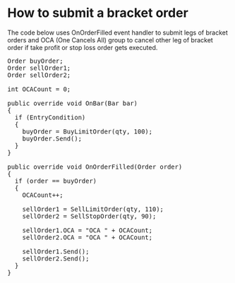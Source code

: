 # How to submit a bracket order

The code below uses OnOrderFilled event handler to submit legs of bracket orders and OCA (One 
Cancels All) group to cancel other leg of bracket order if take profit or stop loss order gets executed.  
<pre>
Order buyOrder;
Order sellOrder1;
Order sellOrder2;

int OCACount = 0;

public override void OnBar(Bar bar)
{
  if (EntryCondition)
  {
    buyOrder = BuyLimitOrder(qty, 100);
    buyOrder.Send();
  }
}

public override void OnOrderFilled(Order order)
{
  if (order == buyOrder)
  {
    OCACount++;

    sellOrder1 = SellLimitOrder(qty, 110);
    sellOrder2 = SellStopOrder(qty, 90);

    sellOrder1.OCA = "OCA " + OCACount;
    sellOrder2.OCA = "OCA " + OCACount;

    sellOrder1.Send();
    sellOrder2.Send();
  }
}
</pre>